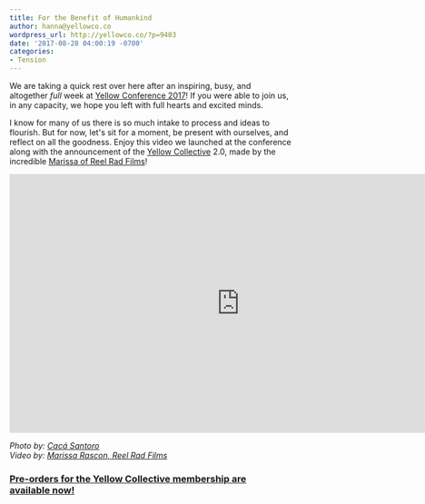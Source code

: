 ```yaml
---
title: For the Benefit of Humankind
author: hanna@yellowco.co
wordpress_url: http://yellowco.co/?p=9403
date: '2017-08-28 04:00:19 -0700'
categories:
- Tension
---
```

<p>We are taking a quick rest over here after an inspiring, busy, and altogether&nbsp;<em>full</em> week at <a href="http://yellowco.co/conference/" target="_blank" rel="noopener noreferrer">Yellow Conference 2017</a>! If you were able to join us, in any capacity, we hope you left with full hearts and excited minds.</p>
<p>I know for many of us there is so much intake to process and ideas to flourish. But for now, let's sit for a moment, be present with ourselves, and reflect on all the goodness. Enjoy this video we launched at the conference along with the announcement of the <a href="https://yellowcollective.co/" target="_blank" rel="noopener noreferrer">Yellow Collective</a> 2.0, made by the incredible <a href="http://reelradfilms.com/" target="_blank" rel="noopener noreferrer">Marissa of Reel Rad Films</a>!</p>
<p><iframe src="https://player.vimeo.com/video/231178521?title=0&amp;byline=0&amp;portrait=0" width="810" height="456" frameborder="0" allowfullscreen="allowfullscreen"></iframe></p>
<p><em>Photo by:&nbsp;<a href="http://cacasantoro.com/" target="_blank" rel="noopener noreferrer">Cac&aacute; Santoro</a><br />
Video by:&nbsp;<a href="http://reelradfilms.com/" target="_blank" rel="noopener noreferrer">Marissa Rascon, Reel Rad Films</p>
<p></a></em></p>
<h3><a href="https://yellowcollective.co/" target="_blank" rel="noopener noreferrer">Pre-orders for the Yellow Collective membership are available&nbsp;now!</p>
<p></a></h3></p>
